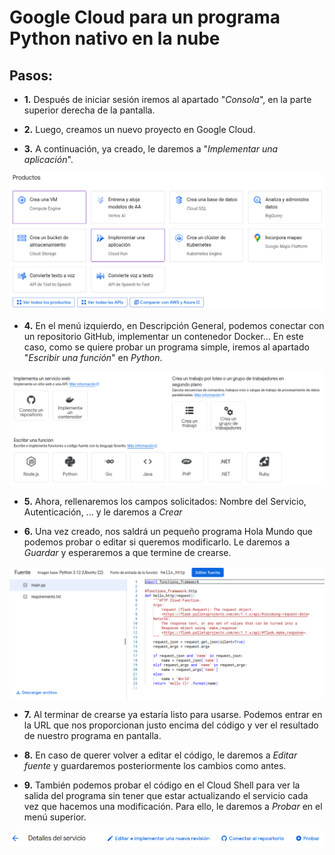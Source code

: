 # Google Cloud para un programa Python nativo en la nube

## Pasos:
- **1.** Después de iniciar sesión iremos al apartado "*Consola*", en la parte
superior derecha de la pantalla.

- **2.** Luego, creamos un nuevo proyecto en Google Cloud.

- **3.** A continuación, ya creado, le daremos a "*Implementar una aplicación*".

<div style="text-align: center;">
  <img src="../img.png" alt="Descripción de la imagen">
</div>

- **4.** En el menú izquierdo, en Descripción General, podemos conectar
con un repositorio GitHub, implementar un contenedor Docker... En este
caso, como se quiere probar un programa simple, iremos al apartado
"*Escribir una función*" en *Python*.

<div style="text-align: center;">
  <img src="../img_1.png" alt="Descripción de la imagen">
</div>

- **5.** Ahora, rellenaremos los campos solicitados: Nombre del Servicio,
Autenticación, ... y le daremos a *Crear*

- **6.** Una vez creado, nos saldrá un pequeño programa Hola Mundo que podemos
probar o editar si queremos modificarlo. Le daremos a *Guardar* y
esperaremos a que termine de crearse.

<div style="text-align: center;">
  <img src="img.png" alt="Descripción de la imagen">
</div>

- **7.** Al terminar de crearse ya estaría listo para usarse. Podemos entrar en
la URL que nos proporcionan justo encima del código y ver el resultado de
nuestro programa en pantalla.

- **8.** En caso de querer volver a editar el código, le daremos a *Editar
fuente* y guardaremos posteriormente los cambios como antes.

- **9.** También podemos probar el código en el Cloud Shell para ver la salida
del programa sin tener que estar actualizando el servicio cada vez que
hacemos una modificación. Para ello, le daremos a *Probar* en el menú
superior.

<div style="text-align: center;">
  <img src="img_1.png" alt="Descripción de la imagen">
</div>